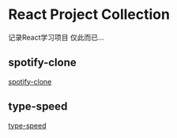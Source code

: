 # React Project Collection

记录React学习项目 仅此而已...
## spotify-clone
[spotify-clone](./spotify-clone/)
## type-speed
[type-speed](./type-speed/)